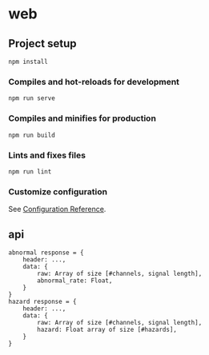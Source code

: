 # web

## Project setup
```
npm install
```

### Compiles and hot-reloads for development
```
npm run serve
```

### Compiles and minifies for production
```
npm run build
```

### Lints and fixes files
```
npm run lint
```

### Customize configuration
See [Configuration Reference](https://cli.vuejs.org/config/).

## api
```
abnormal response = {
    header: ...,
    data: {
        raw: Array of size [#channels, signal length],
        abnormal_rate: Float,
    }
}
hazard response = {
    header: ...,
    data: {
        raw: Array of size [#channels, signal length],
        hazard: Float array of size [#hazards],
    }
}

```